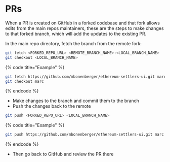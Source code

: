 # PRs

When a PR is created on GitHub in a forked codebase and that fork allows edits from the main repos maintainers, these are the steps to make changes to that forked branch, which will add the updates to the existing PR.

In the main repo directory, fetch the branch from the remote fork:

```bash
git fetch <FORKED_REPO_URL> <REMOTE_BRANCH_NAME>:<LOCAL_BRANCH_NAME>
git checkout <LOCAL_BRANCH_NAME>
```

{% code title="Example" %}
```bash
git fetch https://github.com/mbonenberger/ethereum-settlers-ui.git marc:marc
git checkout marc
```
{% endcode %}

* Make changes to the branch and commit them to the branch
* Push the changes back to the remote

```bash
git push <FORKED_REPO_URL> <LOCAL_BRANCH_NAME>
```

{% code title="Example" %}
```bash
git push https://github.com/mbonenberger/ethereum-settlers-ui.git marc
```
{% endcode %}

* Then go back to GitHub and review the PR there
